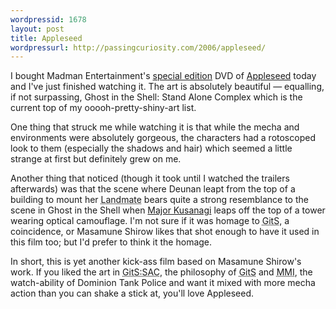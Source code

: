 ```yaml
---
wordpressid: 1678
layout: post
title: Appleseed
wordpressurl: http://passingcuriosity.com/2006/appleseed/
---
```

I bought Madman Entertainment's <a href="http://www.madman.com.au/actions/catalogue.do?releaseId=4819&method=view">special edition</a> DVD of <a href="http://appleseedthemovie.com/">Appleseed</a> today and I've just finished watching it. The art is absolutely beautiful &mdash; equalling, if not surpassing, <span class="title">Ghost in the Shell: Stand Alone Complex</span> which is the current top of my ooooh-pretty-shiny-art list. 

One thing that struck me while watching it is that while the mecha and environments were absolutely gorgeous, the characters had a rotoscoped look to them (especially the shadows and hair) which seemed a little strange at first but definitely grew on me.

Another thing that noticed (though it took until I watched the trailers afterwards) was that the scene where Deunan leapt from the top of a building to mount her <acronym title="The large mechanical suites worn by ES.W.A.T. soldiers in combat against armour and heavy weapons.">Landmate</acronym> bears quite a strong resemblance to the scene in Ghost in the Shell when <a href="http://en.wikipedia.org/wiki/Motoko_Kusanagi">Major Kusanagi</a> leaps off the top of a tower wearing optical camouflage. I'm not sure if it was homage to <acronym title="Ghost in the Shell">GitS</acronym>, a coincidence, or Masamune Shirow likes that shot enough to have it used in this film too; but I'd prefer to think it the homage.

In short, this is yet another kick-ass film based on Masamune Shirow's work. If you liked the art in <acronym title="Ghost in the Shell: Stand Alone Complex">GitS:SAC</acronym>, the philosophy of <acronym title="Ghost in the Shell">GitS</acronym> and <acronym title="Man/Machine Interface">MMI</acronym>, the watch-ability of <span class="title">Dominion Tank Police</span> and want it mixed with more mecha action than you can shake a stick at, you'll love <span class="title">Appleseed</span>.
